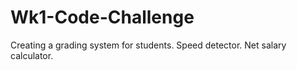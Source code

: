# Wk1-Code-Challenge
Creating a grading system for students.
Speed detector.
Net salary calculator.
